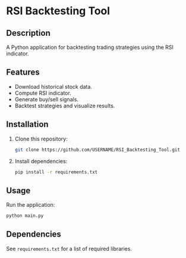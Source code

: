 
# RSI Backtesting Tool

## Description
A Python application for backtesting trading strategies using the RSI indicator.

## Features
- Download historical stock data.
- Compute RSI indicator.
- Generate buy/sell signals.
- Backtest strategies and visualize results.

## Installation
1. Clone this repository:
   ```bash
   git clone https://github.com/USERNAME/RSI_Backtesting_Tool.git
   ```
2. Install dependencies:
   ```bash
   pip install -r requirements.txt
   ```

## Usage
Run the application:
```bash
python main.py
```

## Dependencies
See `requirements.txt` for a list of required libraries.

